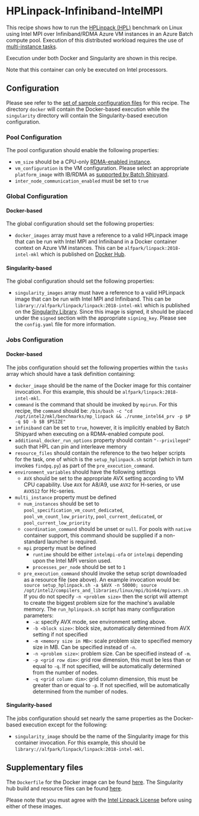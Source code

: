 # HPLinpack-Infiniband-IntelMPI
This recipe shows how to run the
[HPLinpack (HPL)](http://www.netlib.org/benchmark/hpl/) benchmark
on Linux using Intel MPI over Infiniband/RDMA Azure VM instances in an Azure
Batch compute pool. Execution of this distributed workload requires the use of
[multi-instance tasks](../../docs/80-batch-shipyard-multi-instance-tasks.md).

Execution under both Docker and Singularity are shown in this recipe.

Note that this container can only be executed on Intel processors.

## Configuration
Please see refer to the [set of sample configuration files](./config) for
this recipe. The directory `docker` will contain the Docker-based execution
while the `singularity` directory will contain the Singularity-based
execution configuration.

### Pool Configuration
The pool configuration should enable the following properties:
* `vm_size` should be a CPU-only
[RDMA-enabled instance](https://docs.microsoft.com/azure/virtual-machines/linux/sizes-hpc).
* `vm_configuration` is the VM configuration. Please select an appropriate
`platform_image` with IB/RDMA as
[supported by Batch Shipyard](../../docs/25-batch-shipyard-platform-image-support.md).
* `inter_node_communication_enabled` must be set to `true`

### Global Configuration
#### Docker-based
The global configuration should set the following properties:
* `docker_images` array must have a reference to a valid HPLinpack image
that can be run with Intel MPI and Infiniband in a Docker container context
on Azure VM instances. This can be `alfpark/linpack:2018-intel-mkl` which is
published on [Docker Hub](https://hub.docker.com/r/alfpark/linpack).

#### Singularity-based
The global configuration should set the following properties:
* `singularity_images` array must have a reference to a valid HPLinpack image
that can be run with Intel MPI and Infiniband. This can be
`library://alfpark/linpack/linpack:2018-intel-mkl` which is
published on the [Singularity Library](https://cloud.sylabs.io/library/alfpark/linpack/linpack).
Since this image is signed, it should be placed under the `signed` section
with the appropriate `signing_key`. Please see the `config.yaml` file for
more information.

### Jobs Configuration
#### Docker-based
The jobs configuration should set the following properties within the `tasks`
array which should have a task definition containing:
* `docker_image` should be the name of the Docker image for this container
invocation. For this example, this should be `alfpark/linpack:2018-intel-mkl`.
* `command` is the command that should be invoked by `mpirun`. For this recipe,
the `command` should be:
`/bin/bash -c "cd /opt/intel2/mkl/benchmarks/mp_linpack && ./runme_intel64_prv -p $P -q $Q -b $B $PSIZE"`
* `infiniband` can be set to `true`, however, it is implicitly enabled by
Batch Shipyard when executing on a RDMA-enabled compute pool.
* `additional_docker_run_options` property should contain `"--privileged"`
such that HPL can pin and interleave memory
* `resource_files` should contain the reference to the two helper scripts
for the task, one of which is the `setup_hplinpack.sh` script (which
in turn invokes `findpq.py`) as part of the `pre_execution_command`.
* `environment_variables` should have the following settings
  * `AVX` should be set to the appropriate AVX setting according to VM CPU
    capability. Use `AVX` for A8/A9, use `AVX2` for H-series, or use `AVX512`
    for Hc-series.
* `multi_instance` property must be defined
  * `num_instances` should be set to `pool_specification_vm_count_dedicated`,
    `pool_vm_count_low_priority`, `pool_current_dedicated`, or
    `pool_current_low_priority`
  * `coordination_command` should be unset or `null`. For pools with
    `native` container support, this command should be supplied if
    a non-standard launcher is required.
  * `mpi` property must be defined
    * `runtime` should be either `intelmpi-ofa` or `intelmpi` depending upon
      the Intel MPI version used.
    * `processes_per_node` should be set to `1`
  * `pre_execution_command` should invoke the setup script downloaded as
    a resource file (see above). An example invocation would be:
    `source setup_hplinpack.sh -a $AVX -n 50000; source /opt/intel2/compilers_and_libraries/linux/mpi/bin64/mpivars.sh`
    If you do not specify `-n <problem size>` then the script will attempt to
    create the biggest problem size for the machine's available memory.
    The `run_hplinpack.sh` script has many configuration parameters:
    * `-a`: specify AVX mode, see environment setting above.
    * `-b <block size>`: block size, automatically determined from AVX
      setting if not specified
    * `-m <memory size in MB>`: scale problem size to specified memory size in
      MB. Can be specified instead of `-n`.
    * `-n <problem size>`: problem size. Can be specified instead of `-m`.
    * `-p <grid row dim>`: grid row dimension, this must be less than or equal
      to `-q`. If not specified, will be automatically determined from the
      number of nodes.
    * `-q <grid column dim>`: grid column dimension, this must be greater than
      or equal to `-p`. If not specified, will be automatically determined from
      the number of nodes.

#### Singularity-based
The jobs configuration should set nearly the same properties as the
Docker-based execution except for the following:
* `singularity_image` should be the name of the Singularity image for this
container invocation. For this example, this should be
`library://alfpark/linpack/linpack:2018-intel-mkl`.

## Supplementary files
The `Dockerfile` for the Docker image can be found [here](./docker). The
Singularity hub build and resource files can be found
[here](https://github.com/alfpark/linpack).

Please note that you must agree with the
[Intel Linpack License](https://software.intel.com/en-us/articles/intel-linpack-benchmark-download-license-agreement)
before using either of these images.
